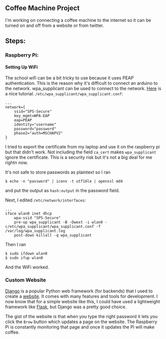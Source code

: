 ## Coffee Machine Project

I'm working on connecting a coffee machine to the internet so it can
be turned on and off from a website or from twitter.

## Steps:

### Raspberry Pi:
#### Setting Up WiFi
The school wifi can be a bit tricky to use because it uses PEAP
authentication. This is the reason why it's difficult to connect an
arduino to the network. wpa_supplicant can be used to connect to the
network. [Here](https://netbeez.net/2014/10/14/connect-your-raspberry-pi-to-wireless-enterprise-environments-with-wpa-supplicant/) is a nice tutorial.
`/etc/wpa_supplicant/wpa_supplicant.conf`:
```
...
network={
    ssid="SPS-Secure"
    key_mgmt=WPA-EAP
    eap=PEAP
    identity="username"
    password="password"
    phase2="auth=MSCHAPV2"
}
```
I tried to export the certificate from my laptop and use it on the raspberry
pi but that didn't work. Not including the field `ca_cert` makes
`wpa_supplicant` ignore the certificate. This is a security risk but it's not
a big deal for me rightn now.

It's not safe to store passwords as plaintext so I ran
```
$ echo -n "password" | iconv -t utf16le | openssl md4
```
and put the output as `hash:output` in the password field.

Next, I edited `/etc/network/interfaces`:
```
...
iface wlan0 inet dhcp
    wpa-ssid "SPS-Secure"
    pre-up wpa_supplicant -B -Dwext -i wlan0 -c/etc/wpa_supplicant/wpa_supplicant.conf -f /var/log/wpa_supplicant.log
    post-down killall -q wpa_supplicant
```

Then I ran
```
$ sudo ifdown wlan0
$ sudo ifup wlan0
```
And the WiFi worked.

### Custom Website
[Django](https://www.djangoproject.com/) is a popular Python web framework
(for backends) that I used to create a
[website](http://spscoffee.herokuapp.com/). It comes with many features and
tools for development. I now know that for a simple website like this, I
could have used a lightweight framework like 
[Flask](http://flask.pocoo.org/), but Django was a pretty good choice.

The gist of the website is that when you type the right password it lets
you click the `Brew` button which updates a page on the website. The
Raspberry Pi is constantly monitoring that page and once it updates the
Pi will make coffee. 

